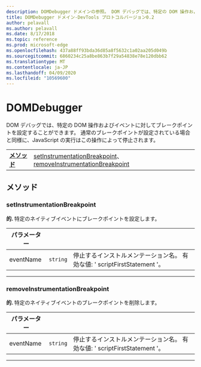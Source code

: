```yaml
---
description: DOMDebugger ドメインの参照。 DOM デバッグでは、特定の DOM 操作およびイベントに対してブレークポイントを設定することができます。 通常のブレークポイントが設定されている場合と同様に、JavaScript の実行はこの操作によって停止されます。
title: DOMDebugger ドメイン-DevTools プロトコルバージョン0.2
author: pelavall
ms.author: pelavall
ms.date: 8/17/2018
ms.topic: reference
ms.prod: microsoft-edge
ms.openlocfilehash: 437a88ff93bda36d85a8f5632c1a02aa205d049b
ms.sourcegitcommit: 6860234c25a8be863b7f29a54838e78e120dbb62
ms.translationtype: MT
ms.contentlocale: ja-JP
ms.lasthandoff: 04/09/2020
ms.locfileid: "10569600"
---
```

# DOMDebugger
DOM デバッグでは、特定の DOM 操作およびイベントに対してブレークポイントを設定することができます。 通常のブレークポイントが設定されている場合と同様に、JavaScript の実行はこの操作によって停止されます。

| | |
|-|-|
| [**メソッド**](#methods) | [setInstrumentationBreakpoint](#setinstrumentationbreakpoint)、 [removeInstrumentationBreakpoint](#removeinstrumentationbreakpoint) |
## メソッド

### setInstrumentationBreakpoint
<span><b>的. </b></span>特定のネイティブイベントにブレークポイントを設定します。

<table>
    <thead>
        <tr>
            <th>パラメーター</th>
            <th></th>
            <th></th>
        </tr>
    </thead>
    <tbody>
        <tr>
            <td>eventName</td>
            <td><code class="flyout">string</code></td>
            <td>停止するインストルメンテーション名。 有効な値: ' scriptFirstStatement '。</td>
        </tr>
    </tbody>
</table>
</p>

---

### removeInstrumentationBreakpoint
<span><b>的. </b></span>特定のネイティブイベントのブレークポイントを削除します。

<table>
    <thead>
        <tr>
            <th>パラメーター</th>
            <th></th>
            <th></th>
        </tr>
    </thead>
    <tbody>
        <tr>
            <td>eventName</td>
            <td><code class="flyout">string</code></td>
            <td>停止するインストルメンテーション名。 有効な値: ' scriptFirstStatement '。</td>
        </tr>
    </tbody>
</table>
</p>

---
